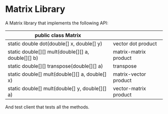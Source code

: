# Matrix Library

A Matrix library that implements the following API:

| public class Matrix                                |                       |
| -------------------------------------------------- | --------------------- |
| static double dot(double[] x, double[] y)          | vector dot product    |
| static double[][] mult(double[][] a, double[][] b) | matrix-matrix product |
| static double[][] transpose(double[][] a)          | transpose             |
| static double[] mult(double[][] a, double[] x)     | matrix-vector product |
| static double[] mult(double[] y, double[][] a)     | vector-matrix product |

And test client that tests all the methods.

